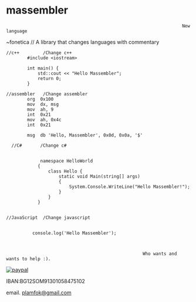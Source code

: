# massembler
                                                                       New language


~fonetica   // A library that changes languages with commentary


    //c++         /Change c++
            #include <iostream>

            int main() {
                std::cout << "Hello Massembler";
                return 0;
            }

    //assembler   /Change assembler
            org  0x100        
            mov  dx, msg      
            mov  ah, 9        
            int  0x21         
            mov  ah, 0x4c     
            int  0x21         

            msg  db 'Hello, Massembler', 0x0d, 0x0a, '$'  
  
      //C#       /Change c#

  
                 namespace HelloWorld
                {
                    class Hello {         
                        static void Main(string[] args)
                        {
                            System.Console.WriteLine("Hello Massembler!");
                        }
                    }
                }
  
  
    //JavaScript  /Change javascript
    
    
              console.log('Hello Massembler');



                                                        Who wants and wants to help :). 



























[![paypal](https://www.paypalobjects.com/en_US/i/btn/btn_donateCC_LG.gif)](https://www.paypal.com/donate?hosted_button_id=4SCEWDWH82KDN)

IBAN:BG12SOM91301058475102


email. plamfok@gmail.com

